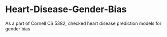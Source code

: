 # Heart-Disease-Gender-Bias
As a part of Cornell CS 5382, checked heart disease prediction models for gender bias
